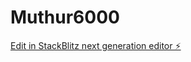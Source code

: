 # Muthur6000

[Edit in StackBlitz next generation editor ⚡️](https://stackblitz.com/~/github.com/MellensR/Muthur6000)